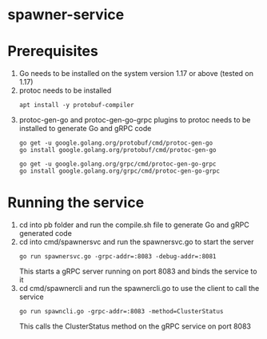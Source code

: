 # spawner-service

# Prerequisites
1. Go needs to be installed on the system version 1.17 or above (tested on 1.17)
2. protoc needs to be installed
    ```
    apt install -y protobuf-compiler
    ```
3. protoc-gen-go and protoc-gen-go-grpc plugins to protoc needs to be installed to generate Go and gRPC code
    ```
    go get -u google.golang.org/protobuf/cmd/protoc-gen-go
    go install google.golang.org/protobuf/cmd/protoc-gen-go
    
    go get -u google.golang.org/grpc/cmd/protoc-gen-go-grpc
    go install google.golang.org/grpc/cmd/protoc-gen-go-grpc
    ```

# Running the service
1. cd into pb folder and run the compile.sh file to generate Go and gRPC generated code
2. cd into cmd/spawnersvc and run the spawnersvc.go to start the server
    ```
    go run spawnersvc.go -grpc-addr=:8083 -debug-addr=:8081
    ```
    This starts a gRPC server running on port 8083 and binds the service to it
3. cd cmd/spawnercli and run the spawnercli.go to use the client to call the service
    ```
    go run spawncli.go -grpc-addr=:8083 -method=ClusterStatus
    ```
    This calls the ClusterStatus method on the gRPC service on port 8083